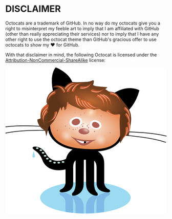 # **DISCLAIMER**

Octocats are a trademark of GitHub. In no way do my octocats give you a right to
misinterpret my feeble art to imply that I am affiliated with GitHub (other than
really appreciating their services) nor to imply that I have any other right to
use the octocat theme than GitHub's gracious offer to use octocats to show my ♥
for GitHub.

With that disclaimer in mind, the following Octocat is licensed under the [Attribution-NonCommercial-ShareAlike](https://creativecommons.org/licenses/by-nc-sa/3.0/) license:

![](octocat-e-neuman.png?raw=true)
